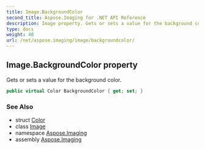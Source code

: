 ```yaml
---
title: Image.BackgroundColor
second_title: Aspose.Imaging for .NET API Reference
description: Image property. Gets or sets a value for the background color
type: docs
weight: 40
url: /net/aspose.imaging/image/backgroundcolor/
---
```

## Image.BackgroundColor property

Gets or sets a value for the background color.

```csharp
public virtual Color BackgroundColor { get; set; }
```

### See Also

* struct [Color](../../color/)
* class [Image](../)
* namespace [Aspose.Imaging](../../image/)
* assembly [Aspose.Imaging](../../../)


